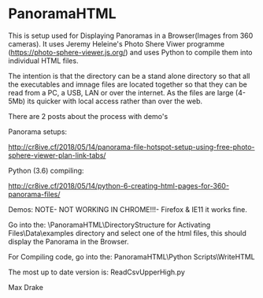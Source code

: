 # PanoramaHTML
This is setup used for Displaying Panoramas in a Browser(Images from 360 cameras).
It uses Jeremy Heleine's Photo Shere Viwer programme (https://photo-sphere-viewer.js.org/)
and uses Python to compile them into individual HTML files.

The intention is that the directory can be a stand alone directory so that all the executables 
and imnage files are located together so that they can be read from a PC, a USB, LAN or over the internet.
As the files are large (4-5Mb) its quicker with local access rather than over the web.

There are 2 posts about the process with demo's

Panorama setups:

http://cr8ive.cf/2018/05/14/panorama-file-hotspot-setup-using-free-photo-sphere-viewer-plan-link-tabs/

Python (3.6) compiling:

http://cr8ive.cf/2018/05/14/python-6-creating-html-pages-for-360-panorama-files/


Demos: 
NOTE- NOT WORKING IN CHROME!!!- 
Firefox & IE11 it works fine.

Go into the:
\PanoramaHTML\DirectoryStructure for Activating Files\Data\examples
directory and select one of the html files, this should display the Panorama in the Browser.

For Compiling code, go into the:
PanoramaHTML\Python Scripts\WriteHTML

The most up to date version is:
ReadCsvUpperHigh.py


Max Drake
